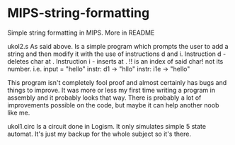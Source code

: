 # MIPS-string-formatting
Simple string formatting in MIPS. More in README

ukol2.s
As said above. Is a simple program which prompts the user to add a string and then modify it
with the use of instructions d and i.
Instruction d<position> - deletes char at <position>.
Instruction i<position><char> - inserts <char> at <position>.
!! <position> is an index of said char! not its number.
i.e. input = "hello"
instr: d1 -> "hllo"
instr: i1e -> "hello"

This program isn't completely fool proof and almost certainly has bugs and things to improve.
It was more or less my first time writing a program in assembly and it probably looks that way.
There is probably a lot of improvements possible on the code, but maybe it can help another 
noob like me.

ukol1.circ
Is a circuit done in Logism. It only simulates simple 5 state automat.
It's just my backup for the whole subject so it's there.
